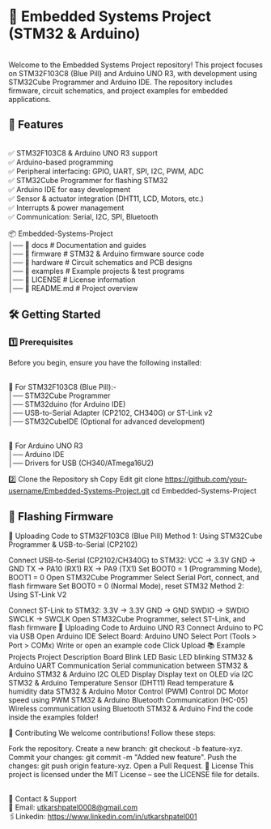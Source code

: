
# 🚀 Embedded Systems Project (STM32 & Arduino)
<br>Welcome to the Embedded Systems Project repository! This project focuses on STM32F103C8 (Blue Pill) and Arduino UNO R3, with development using STM32Cube Programmer and Arduino IDE. The repository includes firmware, circuit schematics, and project examples for embedded applications.

## 📌 Features
<br>✅ STM32F103C8 & Arduino UNO R3 support
<br>✅ Arduino-based programming
<br>✅ Peripheral interfacing: GPIO, UART, SPI, I2C, PWM, ADC
<br>✅ STM32Cube Programmer for flashing STM32
<br>✅ Arduino IDE for easy development
<br>✅ Sensor & actuator integration (DHT11, LCD, Motors, etc.)
<br>✅ Interrupts & power management
<br>✅ Communication: Serial, I2C, SPI, Bluetooth

📦 Embedded-Systems-Project  
│── 📁 docs          # Documentation and guides  
│── 📁 firmware      # STM32 & Arduino firmware source code  
│── 📁 hardware      # Circuit schematics and PCB designs  
│── 📁 examples      # Example projects & test programs  
│── 📄 LICENSE       # License information  
│── 📄 README.md     # Project overview  
## 🛠️ Getting Started
### 1️⃣ Prerequisites
Before you begin, ensure you have the following installed:

<br>🔹 For STM32F103C8 (Blue Pill):-
<br>│──  STM32Cube Programmer 
<br>│──  STM32duino (for Arduino IDE) 
<br>│──  USB-to-Serial Adapter (CP2102, CH340G) or ST-Link v2
<br>│──  STM32CubeIDE (Optional for advanced development)

<br>🔹 For Arduino UNO R3
<br>│── Arduino IDE 
<br>│── Drivers for USB (CH340/ATmega16U2)

2️⃣ Clone the Repository
sh
Copy
Edit
git clone https://github.com/your-username/Embedded-Systems-Project.git
cd Embedded-Systems-Project

## 🔋 Flashing Firmware
🔹 Uploading Code to STM32F103C8 (Blue Pill)
Method 1: Using STM32Cube Programmer & USB-to-Serial (CP2102)

Connect USB-to-Serial (CP2102/CH340G) to STM32:
VCC → 3.3V
GND → GND
TX → PA10 (RX1)
RX → PA9 (TX1)
Set BOOT0 = 1 (Programming Mode), BOOT1 = 0
Open STM32Cube Programmer
Select Serial Port, connect, and flash firmware
Set BOOT0 = 0 (Normal Mode), reset STM32
Method 2: Using ST-Link V2

Connect ST-Link to STM32:
3.3V → 3.3V
GND → GND
SWDIO → SWDIO
SWCLK → SWCLK
Open STM32Cube Programmer, select ST-Link, and flash firmware
🔹 Uploading Code to Arduino UNO R3
Connect Arduino to PC via USB
Open Arduino IDE
Select Board: Arduino UNO
Select Port (Tools > Port > COMx)
Write or open an example code
Click Upload
📚 Example Projects
Project	Description	Board
Blink LED	Basic LED blinking	STM32 & Arduino
UART Communication	Serial communication between STM32 & Arduino	STM32 & Arduino
I2C OLED Display	Display text on OLED via I2C	STM32 & Arduino
Temperature Sensor (DHT11)	Read temperature & humidity data	STM32 & Arduino
Motor Control (PWM)	Control DC Motor speed using PWM	STM32 & Arduino
Bluetooth Communication (HC-05)	Wireless communication using Bluetooth	STM32 & Arduino
Find the code inside the examples folder!

🤝 Contributing
We welcome contributions! Follow these steps:

Fork the repository.
Create a new branch: git checkout -b feature-xyz.
Commit your changes: git commit -m "Added new feature".
Push the changes: git push origin feature-xyz.
Open a Pull Request.
📜 License
This project is licensed under the MIT License – see the LICENSE file for details.

<br>💬 Contact & Support
<br>📧 Email: utkarshpatel0008@gmail.com
<br>🖇️Linkedin: https://www.linkedin.com/in/utkarshpatel001
